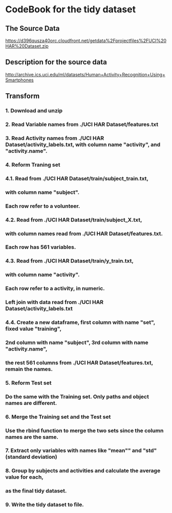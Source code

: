# CodeBook for the tidy dataset

## The Source Data
https://d396qusza40orc.cloudfront.net/getdata%2Fprojectfiles%2FUCI%20HAR%20Dataset.zip
## Description for the source data
http://archive.ics.uci.edu/ml/datasets/Human+Activity+Recognition+Using+Smartphones

## Transform

### 1. Download and unzip
### 2. Read Variable names from ./UCI HAR Dataset/features.txt
### 3. Read Activity names from ./UCI HAR Dataset/activity_labels.txt, with column name "activity", and "activity.name".
### 4. Reform Traning set
### 4.1. Read from ./UCI HAR Dataset/train/subject_train.txt, 
###      with column name "subject".
###      Each row refer to a volunteer.
### 4.2. Read from ./UCI HAR Dataset/train/subject_X.txt, 
###      with column names read from ./UCI HAR Dataset/features.txt.
###      Each row has 561 variables.
### 4.3. Read from ./UCI HAR Dataset/train/y_train.txt, 
###      with column name "activity".
###      Each row refer to a activity, in numeric.
###      Left join with data read from ./UCI HAR Dataset/activity_labels.txt
### 4.4. Create a new dataframe, first column with name "set", fixed value "training",
###      2nd column with name "subject", 3rd column with name "activity.name",
###      the rest 561 columns from ./UCI HAR Dataset/features.txt, remain the names.
### 5. Reform Test set
###    Do the same with the Training set. Only paths and object names are different.
### 6. Merge the Training set and the Test set
###    Use the rbind function to merge the two sets since the column names are the same.
### 7. Extract only variables with names like "mean"" and "std" (standard deviation) 
### 8. Group by subjects and activities and calculate the average value for each,
###    as the final tidy dataset.
### 9. Write the tidy dataset to file.






